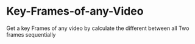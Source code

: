 # Key-Frames-of-any-Video
Get a key Frames of any video by calculate the different between all Two frames sequentially  

